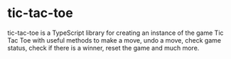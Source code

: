 # tic-tac-toe

tic-tac-toe is a TypeScript library for creating an instance of the game Tic Tac Toe with useful methods to make a move, undo a move, check game status, check if there is a winner, reset the game and much more.